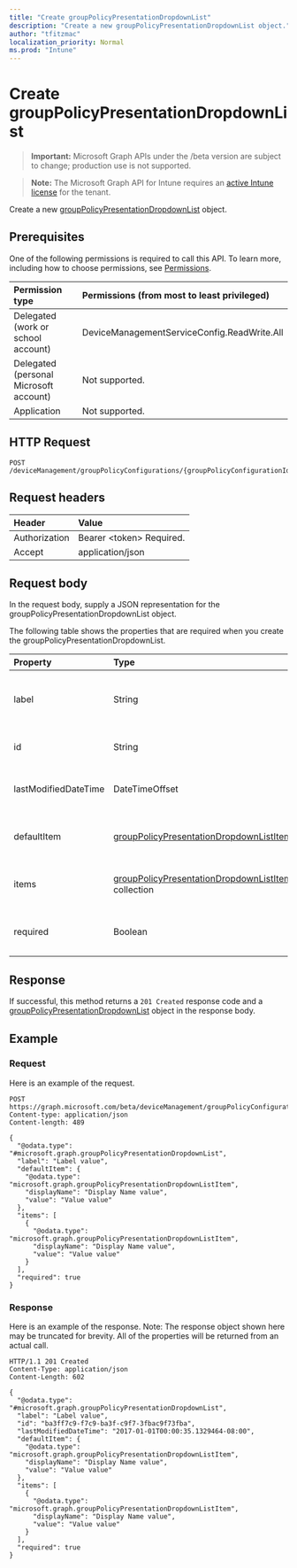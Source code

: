 ```yaml
---
title: "Create groupPolicyPresentationDropdownList"
description: "Create a new groupPolicyPresentationDropdownList object."
author: "tfitzmac"
localization_priority: Normal
ms.prod: "Intune"
---
```


# Create groupPolicyPresentationDropdownList

> **Important:** Microsoft Graph APIs under the /beta version are subject to change; production use is not supported.

> **Note:** The Microsoft Graph API for Intune requires an [active Intune license](https://go.microsoft.com/fwlink/?linkid=839381) for the tenant.

Create a new [groupPolicyPresentationDropdownList](../resources/intune-grouppolicy-grouppolicypresentationdropdownlist.md) object.

## Prerequisites
One of the following permissions is required to call this API. To learn more, including how to choose permissions, see [Permissions](/concepts/permissions-reference.md).

|Permission type|Permissions (from most to least privileged)|
|:---|:---|
|Delegated (work or school account)|DeviceManagementServiceConfig.ReadWrite.All|
|Delegated (personal Microsoft account)|Not supported.|
|Application|Not supported.|

## HTTP Request
<!-- {
  "blockType": "ignored"
}
-->
``` http
POST /deviceManagement/groupPolicyConfigurations/{groupPolicyConfigurationId}/definitionValues/{groupPolicyDefinitionValueId}/presentationValues/{groupPolicyPresentationValueId}/presentation/definition/presentations
```

## Request headers
|Header|Value|
|:---|:---|
|Authorization|Bearer &lt;token&gt; Required.|
|Accept|application/json|

## Request body
In the request body, supply a JSON representation for the groupPolicyPresentationDropdownList object.

The following table shows the properties that are required when you create the groupPolicyPresentationDropdownList.

|Property|Type|Description|
|:---|:---|:---|
|label|String|Localized text label for any presentation entity. The default value is empty. Inherited from [groupPolicyPresentation](../resources/intune-grouppolicy-grouppolicypresentation.md)|
|id|String|Key of the entity. Inherited from [groupPolicyPresentation](../resources/intune-grouppolicy-grouppolicypresentation.md)|
|lastModifiedDateTime|DateTimeOffset|The date and time the entity was last modified. Inherited from [groupPolicyPresentation](../resources/intune-grouppolicy-grouppolicypresentation.md)|
|defaultItem|[groupPolicyPresentationDropdownListItem](../resources/intune-grouppolicy-grouppolicypresentationdropdownlistitem.md)|Localized string value identifying the default choice of the list of items.|
|items|[groupPolicyPresentationDropdownListItem](../resources/intune-grouppolicy-grouppolicypresentationdropdownlistitem.md) collection|Represents a set of localized display names and their associated values.|
|required|Boolean|Requirement to enter a value in the parameter box. The default value is false.|



## Response
If successful, this method returns a `201 Created` response code and a [groupPolicyPresentationDropdownList](../resources/intune-grouppolicy-grouppolicypresentationdropdownlist.md) object in the response body.

## Example

### Request
Here is an example of the request.
``` http
POST https://graph.microsoft.com/beta/deviceManagement/groupPolicyConfigurations/{groupPolicyConfigurationId}/definitionValues/{groupPolicyDefinitionValueId}/presentationValues/{groupPolicyPresentationValueId}/presentation/definition/presentations
Content-type: application/json
Content-length: 489

{
  "@odata.type": "#microsoft.graph.groupPolicyPresentationDropdownList",
  "label": "Label value",
  "defaultItem": {
    "@odata.type": "microsoft.graph.groupPolicyPresentationDropdownListItem",
    "displayName": "Display Name value",
    "value": "Value value"
  },
  "items": [
    {
      "@odata.type": "microsoft.graph.groupPolicyPresentationDropdownListItem",
      "displayName": "Display Name value",
      "value": "Value value"
    }
  ],
  "required": true
}
```

### Response
Here is an example of the response. Note: The response object shown here may be truncated for brevity. All of the properties will be returned from an actual call.
``` http
HTTP/1.1 201 Created
Content-Type: application/json
Content-Length: 602

{
  "@odata.type": "#microsoft.graph.groupPolicyPresentationDropdownList",
  "label": "Label value",
  "id": "ba3ff7c9-f7c9-ba3f-c9f7-3fbac9f73fba",
  "lastModifiedDateTime": "2017-01-01T00:00:35.1329464-08:00",
  "defaultItem": {
    "@odata.type": "microsoft.graph.groupPolicyPresentationDropdownListItem",
    "displayName": "Display Name value",
    "value": "Value value"
  },
  "items": [
    {
      "@odata.type": "microsoft.graph.groupPolicyPresentationDropdownListItem",
      "displayName": "Display Name value",
      "value": "Value value"
    }
  ],
  "required": true
}
```




